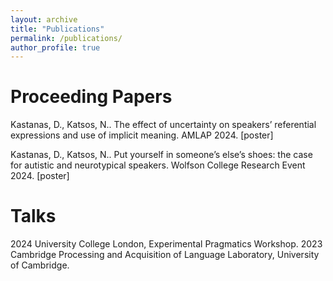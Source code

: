 ```yaml
---
layout: archive
title: "Publications"
permalink: /publications/
author_profile: true
---
```


# Proceeding Papers

Kastanas, D., Katsos, N.. The effect of uncertainty on speakers’ referential expressions and use of implicit meaning.
AMLAP 2024. [poster]

Kastanas, D., Katsos, N.. Put yourself in someone’s else’s shoes: the case for autistic and neurotypical speakers.
Wolfson College Research Event 2024. [poster]

# Talks

2024 University College London, Experimental Pragmatics Workshop.
2023 Cambridge Processing and Acquisition of Language Laboratory, University of Cambridge.
